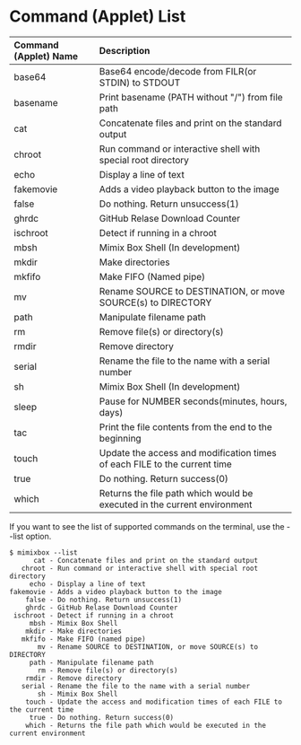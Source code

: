 # Command (Applet) List
|Command (Applet) Name | Description|
|:--|:--|
|    base64| Base64 encode/decode from FILR(or STDIN) to STDOUT|
|  basename| Print basename (PATH without "/") from file path |
|      cat | Concatenate files and print on the standard output|
|   chroot | Run command or interactive shell with special root directory|
|     echo | Display a line of text|
|fakemovie | Adds a video playback button to the image|
|    false | Do nothing. Return unsuccess(1)|
|    ghrdc | GitHub Relase Download Counter|
|  ischroot| Detect if running in a chroot|
|     mbsh | Mimix Box Shell (In development)|
|    mkdir | Make directories|
|    mkfifo | Make FIFO (Named pipe)|
|       mv | Rename SOURCE to DESTINATION, or move SOURCE(s) to DIRECTORY|
|     path | Manipulate filename path|
|     rm   | Remove file(s) or directory(s)|
|     rmdir   | Remove directory|
|   serial | Rename the file to the name with a serial number|
|       sh | Mimix Box Shell (In development)|
|    sleep | Pause for NUMBER seconds(minutes, hours, days)|
|     tac  | Print the file contents from the end to the beginning|
|    touch | Update the access and modification times of each FILE to the current time|
|     true | Do nothing. Return success(0)|
|    which | Returns the file path which would be executed in the current environment|

If you want to see the list of supported commands on the terminal, use the --list option.

```
$ mimixbox --list
      cat - Concatenate files and print on the standard output
   chroot - Run command or interactive shell with special root directory
     echo - Display a line of text
fakemovie - Adds a video playback button to the image
    false - Do nothing. Return unsuccess(1)
    ghrdc - GitHub Relase Download Counter
 ischroot - Detect if running in a chroot
     mbsh - Mimix Box Shell
    mkdir - Make directories
   mkfifo - Make FIFO (named pipe)
       mv - Rename SOURCE to DESTINATION, or move SOURCE(s) to DIRECTORY
     path - Manipulate filename path
       rm - Remove file(s) or directory(s)
    rmdir - Remove directory
   serial - Rename the file to the name with a serial number
       sh - Mimix Box Shell
    touch - Update the access and modification times of each FILE to the current time
     true - Do nothing. Return success(0)
    which - Returns the file path which would be executed in the current environment
```